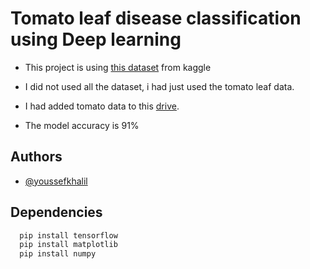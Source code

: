 
# Tomato leaf disease classification using Deep learning

- This project is using [this dataset](https://www.kaggle.com/code/priyark/potato-leaf-disease-97-100-accuracy/data) from kaggle

- I did not used all the dataset, i had just used the tomato leaf data.

- I had added tomato data to this [drive](https://drive.google.com/drive/folders/1LuQ4d7Zx4s6bv-rofeO0HDT6F7ddqVW2?usp=sharing).

- The model accuracy is 91%

## Authors

- [@youssefkhalil](https://www.linkedin.com/in/youssef-khalil-4517641a2/)


## Dependencies

```bash
  pip install tensorflow
  pip install matplotlib
  pip install numpy
```
    